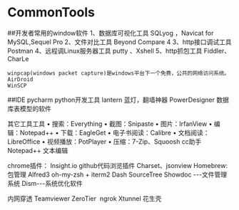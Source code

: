 # CommonTools
##开发者常用的window软件
  1、数据库可视化工具
    SQLyog ，Navicat for MySQL,Sequel Pro
  2、文件对比工具
	  Beyond Compare 4
  3、http接口调试工具
	  Postman
  4、远程调Linux服务器工具
	  putty 、Xshell
  5、http抓包工具
    Fiddler、CharLe
 
    winpcap(windows packet capture)是windows平台下一个免费，公共的网络访问系统。
    AirDroid
    WinSCP
    
##IDE
  pycharm python开发工具
lantern 蓝灯，翻墙神器
PowerDesigner 数据库表模型的软件

其它工具工具
• 搜索：Everything
• 截图：Snipaste
• 图片：IrfanView
• 编辑：Notepad++
• 下载：EagleGet
• 电子书阅读：Calibre
• 文档阅读：LibreOffice
• 视频播放：PotPlayer
• 压缩：7-Zip、Squoosh
  cc助手
  Notepad++ 文本编辑
	
chrome插件：
Insight.io github代码浏览插件
Charset、jsonview
Homebrew:包管理
Alfred3
oh-my-zsh + iterm2
Dash
SourceTree
Showdoc ---文件管理系统
Dism---系统优化软件

内网穿透
Teamviewer
ZeroTier 
 ngrok Xtunnel
 花生壳
